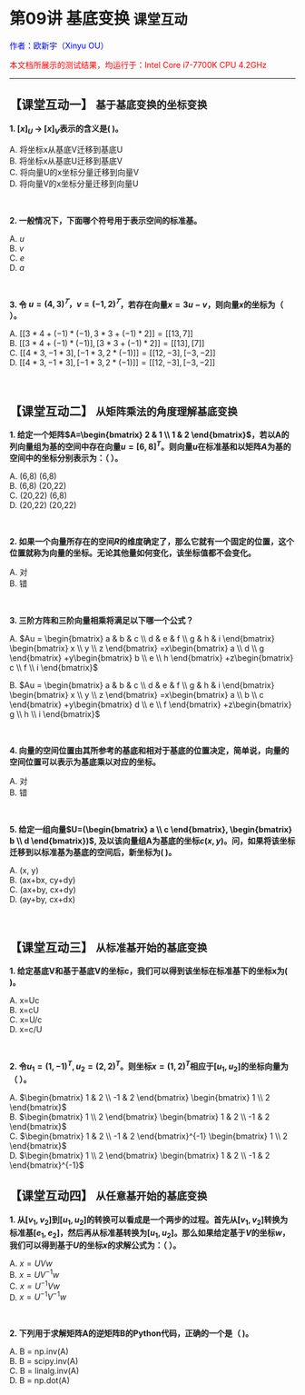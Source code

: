 # **第09讲 基底变换** `课堂互动`

<font color="blue">作者：欧新宇（Xinyu OU）</font>

<font color="red">本文档所展示的测试结果，均运行于：Intel Core i7-7700K CPU 4.2GHz</font>

---

## **【课堂互动一】** `基于基底变换的坐标变换`

**1. $[x]_U$ -> $[x]_V$表示的含义是( )。**  
 
A. 将坐标x从基底V迁移到基底U  
B. 将坐标x从基底U迁移到基底V    
C. 将向量U的x坐标分量迁移到向量V  
D. 将向量V的x坐标分量迁移到向量U

<br/>

**2. 一般情况下，下面哪个符号用于表示空间的标准基。**

A. $u$  
B. $v$  
C. $e$  
D. $a$


<br/>

**3. 令 $u=(4,3)^𝑇，v=(-1,2)^𝑇$，若存在向量$x=3u-v$，则向量$x$的坐标为（ ）。**

A. $[[3*4+(-1)*(-1), 3*3+(-1)*2]] = [[13,7]]$  
B. $[[3*4+(-1)*(-1)], [3*3+(-1)*2]] = [[13],[7]]$  
C. $[[4*3, -1*3],[-1*3, 2*(-1)]] = [[12, -3],[-3, -2]]$  
D. $[[4*3, -1*3],[-1*3, 2*(-1)]] = [[12, -3],[-3, -2]]$

<br/>

## **【课堂互动二】** `从矩阵乘法的角度理解基底变换`

**1. 给定一个矩阵$A=\begin{bmatrix} 2 & 1 \\ 1 & 2 \end{bmatrix}$，若以A的列向量组为基的空间中存在向量$u=[6,8]^T$。则向量$u$在标准基和以矩阵$A$为基的空间中的坐标分别表示为：（ ）。**  

A. (6,8) (6,8)  
B. (6,8) (20,22)  
C. (20,22) (6,8)  
D. (20,22) (20,22)

<br/>

**2. 如果一个向量所存在的空间$R$的维度确定了，那么它就有一个固定的位置，这个位置就称为向量的坐标。无论其他量如何变化，该坐标值都不会变化。**

A. 对  
B. 错

<br/>

**3. 三阶方阵和三阶向量相乘将满足以下哪一个公式？**

A. $Au = \begin{bmatrix} a & b & c \\ d & e & f \\ g & h & i \end{bmatrix}
\begin{bmatrix} x \\ y \\ z \end{bmatrix}
=x\begin{bmatrix} a \\ d \\ g \end{bmatrix}
+y\begin{bmatrix} b \\ e \\ h \end{bmatrix}
+z\begin{bmatrix} c \\ f \\ i \end{bmatrix}$

B. $Au = \begin{bmatrix} a & b & c \\ d & e & f \\ g & h & i \end{bmatrix}
\begin{bmatrix} x \\ y \\ z \end{bmatrix}
=x\begin{bmatrix} a \\ b \\ c \end{bmatrix}
+y\begin{bmatrix} d \\ e \\ f \end{bmatrix}
+z\begin{bmatrix} g \\ h \\ i \end{bmatrix}$

<br/>

**4. 向量的空间位置由其所参考的基底和相对于基底的位置决定，简单说，向量的空间位置可以表示为基底乘以对应的坐标。**

A. 对  
B. 错

<br/>


**5. 给定一组向量$U=(\begin{bmatrix} a \\ c \end{bmatrix}, \begin{bmatrix} b \\ d \end{bmatrix})$, 及以该向量组A为基底的坐标$c(x,y)$。问，如果将该坐标迁移到以标准基为基底的空间后，新坐标为( )。**  

A. (x, y)  
B. (ax+bx, cy+dy)  
C. (ax+by, cx+dy)  
D. (ay+by, cx+dx) 

<br/>

## **【课堂互动三】** `从标准基开始的基底变换`

**1. 给定基底V和基于基底V的坐标c，我们可以得到该坐标在标准基下的坐标x为( )。**  

A. x=Uc  
B. x=cU  
C. x=U/c  
D. x=c/U 

<br/>

**2. 令$u_1=(1,-1)^T,u_2=(2,2)^T$。则坐标$x=(1,2)^T$相应于$[u_1,u_2]$的坐标向量为（ ）。**

A. $\begin{bmatrix} 1 & 2 \\ -1 & 2 \end{bmatrix} \begin{bmatrix} 1 \\ 2 \end{bmatrix}$  
B. $\begin{bmatrix} 1 \\ 2 \end{bmatrix} \begin{bmatrix} 1 & 2 \\ -1 & 2 \end{bmatrix}$  
C. $\begin{bmatrix} 1 & 2 \\ -1 & 2 \end{bmatrix}^{-1} \begin{bmatrix} 1 \\ 2 \end{bmatrix}$  
D. $\begin{bmatrix} 1 \\ 2 \end{bmatrix} \begin{bmatrix} 1 & 2 \\ -1 & 2 \end{bmatrix}^{-1}$


## **【课堂互动四】** `从任意基开始的基底变换`

**1. 从$[v_1,v_2]$到$[u_1,u_2]$的转换可以看成是一个两步的过程。首先从$[v_1,v_2]$转换为标准基$[e_1,e_2]$，然后再从标准基转换为$[u_1,u_2]$。那么如果给定基于$V$的坐标$w$，我们可以得到基于$U$的坐标$x$的求解公式为：（ ）。**

A. $x=UVw$  
B. $x=UV^{-1}w$  
C. $x=U^{-1}Vw$  
D. $x=U^{-1}V^{-1}w$

<br/>

**2. 下列用于求解矩阵A的逆矩阵B的Python代码，正确的一个是（ )。**

A. B = np.inv(A)  
B. B = scipy.inv(A)   
C. B = linalg.inv(A)  
D. B = np.dot(A)

